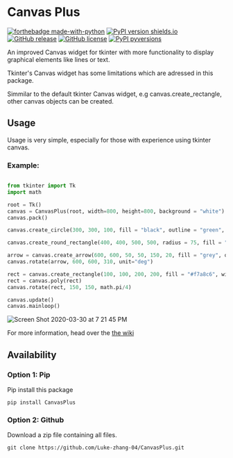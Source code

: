 # Canvas Plus #

[![forthebadge made-with-python](http://ForTheBadge.com/images/badges/made-with-python.svg)](https://www.python.org/)
[![PyPI version shields.io](https://img.shields.io/pypi/v/CanvasPlus.svg)](https://pypi.python.org/pypi/CanvasPlus/)
[![GitHub release](https://img.shields.io/github/release/Luke-zhang-04/CanvasPlus)](https://GitHub.com/Luke-zhang-04/CanvasPlus/releases/)
[![GitHub license](https://img.shields.io/github/license/Luke-zhang-04/CanvasPlus)](https://github.com/Luke-zhang-04/CanvasPlus/blob/master/LICENSE)
[![PyPI pyversions](https://img.shields.io/pypi/pyversions/CanvasPlus.svg)](https://pypi.python.org/pypi/CanvasPlus/)


An improved Canvas widget for tkinter with more functionality to display graphical elements like lines or text. 

Tkinter's Canvas widget has some limitations which are adressed in this package.

Simmilar to the default tkinter Canvas widget, e.g canvas.create_rectangle, other canvas objects can be created.

## Usage ##
Usage is very simple, especially for those with experience using tkinter canvas.

### Example: ###
```python

from tkinter import Tk
import math

root = Tk()
canvas = CanvasPlus(root, width=800, height=800, background = "white")
canvas.pack()

canvas.create_circle(300, 300, 100, fill = "black", outline = "green", width = 3)

canvas.create_round_rectangle(400, 400, 500, 500, radius = 75, fill = "blue", outline = "orange", width = 5)

arrow = canvas.create_arrow(600, 600, 50, 50, 150, 20, fill = "grey", outline = "black")
canvas.rotate(arrow, 600, 600, 310, unit="deg")

rect = canvas.create_rectangle(100, 100, 200, 200, fill = "#f7a8c6", width = 0)
rect = canvas.poly(rect)
canvas.rotate(rect, 150, 150, math.pi/4)

canvas.update()
canvas.mainloop()
```

![Screen Shot 2020-03-30 at 7 21 45 PM](https://user-images.githubusercontent.com/55749227/77971056-c18e4a00-72bb-11ea-87a7-98bcb56ea037.png)

For more information, head over the [the wiki](https://github.com/Luke-zhang-04/CanvasPlus/wiki)


## Availability ##
### Option 1: Pip ###
Pip install this package
```
pip install CanvasPlus
```
### Option 2: Github ###
Download a zip file containing all files.
```
git clone https://github.com/Luke-zhang-04/CanvasPlus.git
```